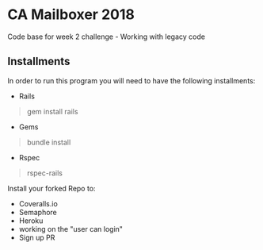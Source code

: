 # CA Mailboxer 2018

Code base for week 2 challenge - Working with legacy code

## Installments
In order to run this program you will need to have the following installments:

* Rails 
> gem install rails
* Gems
> bundle install
* Rspec
> rspec-rails

Install your forked Repo to:
* Coveralls.io
* Semaphore
* Heroku
* working on the "user can login"
* Sign up PR

